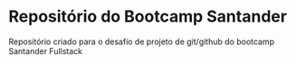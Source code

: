 # Repositório do Bootcamp Santander

Repositório criado para o desafio de projeto de git/github do bootcamp Santander Fullstack
